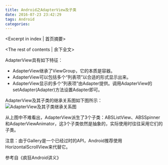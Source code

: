 ```yaml
---
title: Android之AdapterView及子类
date: 2016-07-23 23:42:29
tags: Android
categories:
---
```

<Excerpt in index | 首页摘要> 
<!-- more -->
<The rest of contents | 余下全文>

AdapterView具有如下特征：

 - AdapterView继承了ViewGroup，它的本质是容器。
 - AdapterView可以包括多个“列表项”以合适的形式显示出来。
 - AdapterView显示的多个“列表项”由Adapter提供。调用AdapterView的setAdapter(Adapter)方法设置Adapter即可。

AdapterView及其子类的继承关系图如下图所示：
![AdapterView及其子类继承关系图](http://img.blog.csdn.net/20151130092808596)

从上图中不难看出，AdapterView派生了3个子类：ABSListView、ABSSpinner和AdapterViewAnimator，这3个子类依然是抽象的，实际使用时往往采用它们的子类。

注意：由于Gallery是一个已经过时的API，Android推荐使用HorizontalScrollView来代替它。

参考自《疯狂Android讲义》

